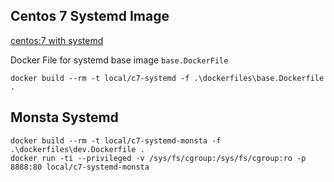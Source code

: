## Centos 7 Systemd Image

[centos:7 with systemd](https://hub.docker.com/_/centos)

Docker File for systemd base image `base.DockerFile`

```
docker build --rm -t local/c7-systemd -f .\dockerfiles\base.Dockerfile .
```

## Monsta Systemd

```
docker build --rm -t local/c7-systemd-monsta -f .\dockerfiles\dev.Dockerfile .
docker run -ti --privileged -v /sys/fs/cgroup:/sys/fs/cgroup:ro -p 8888:80 local/c7-systemd-monsta
```
